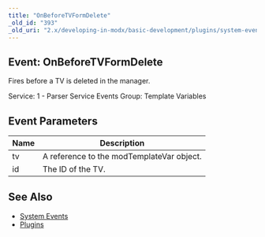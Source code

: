 ```yaml
---
title: "OnBeforeTVFormDelete"
_old_id: "393"
_old_uri: "2.x/developing-in-modx/basic-development/plugins/system-events/onbeforetvformdelete"
---
```


## Event: OnBeforeTVFormDelete

Fires before a TV is deleted in the manager.

Service: 1 - Parser Service Events 
Group: Template Variables

## Event Parameters

| Name | Description |
|------|-------------|
| tv | A reference to the modTemplateVar object. |
| id | The ID of the TV. |

## See Also

- [System Events](developing-in-modx/basic-development/plugins/system-events "System Events")
- [Plugins](developing-in-modx/basic-development/plugins "Plugins")